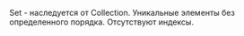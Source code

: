 Set - наследуется от Collection. Уникальные элементы без определенного порядка.
Отсутствуют индексы.